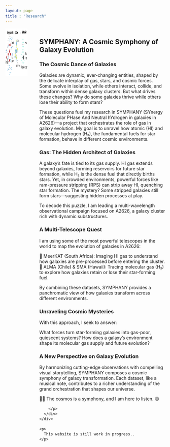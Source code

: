 ```yaml
---
layout: page
title : "Research"
---
```

<head>
  <style>
    .column.is-one-quarter {
      float: right;
      margin-right: 1rem;
    }

    .column:last-child {
      margin-bottom: 1rem;
    }

    @media screen and (max-width: 768px) {
      .column.is-one-quarter {
        float: none;
        margin-right: 0;
        margin-bottom: 1rem;
      }
    }
  </style>
</head>

<section class="section">
  <div class="container">
    <div class="columns">
      <div class="column is-one-quarter">
        <img src="/assets/galaxy_structure_cartoon.jpeg" alt="Figure" width="450" height="150">
      </div>
      <div class="column">
        <p>

## SYMPHANY: A Cosmic Symphony of Galaxy Evolution

### The Cosmic Dance of Galaxies
Galaxies are dynamic, ever-changing entities, shaped by the delicate interplay of gas, stars, and cosmic forces. Some evolve in isolation, while others interact, collide, and transform within dense galaxy clusters. But what drives these changes? Why do some galaxies thrive while others lose their ability to form stars?

These questions fuel my research in SYMPHANY (SYnergy of Molecular PHase And Neutral hYdrogen in galaxies in A2626)—a project that orchestrates the role of gas in galaxy evolution. My goal is to unravel how atomic (HI) and molecular hydrogen (H₂), the fundamental fuels for star formation, behave in different cosmic environments.

### Gas: The Hidden Architect of Galaxies
A galaxy’s fate is tied to its gas supply. HI gas extends beyond galaxies, forming reservoirs for future star formation, while H₂ is the dense fuel that directly births stars. Yet, in crowded environments, powerful forces like ram-pressure stripping (RPS) can strip away HI, quenching star formation. The mystery? Some stripped galaxies still form stars—suggesting hidden processes at play.

To decode this puzzle, I am leading a multi-wavelength observational campaign focused on A2626, a galaxy cluster rich with dynamic substructures.

### A Multi-Telescope Quest
I am using some of the most powerful telescopes in the world to map the evolution of galaxies in A2626:

🔭 MeerKAT (South Africa): Imaging HI gas to understand how galaxies are pre-processed before entering the cluster.
🔭 ALMA (Chile) & SMA (Hawaii): Tracing molecular gas (H₂) to explore how galaxies retain or lose their star-forming fuel.

By combining these datasets, SYMPHANY provides a panchromatic view of how galaxies transform across different environments.

### Unraveling Cosmic Mysteries
With this approach, I seek to answer:

What forces turn star-forming galaxies into gas-poor, quiescent systems?
How does a galaxy’s environment shape its molecular gas supply and future evolution?

### A New Perspective on Galaxy Evolution
By harmonizing cutting-edge observations with compelling visual storytelling, SYMPHANY composes a cosmic symphony of galaxy transformation. Each dataset, like a musical note, contributes to a richer understanding of the grand orchestration that shapes our universe.

🔭✨ The cosmos is a symphony, and I am here to listen. 😊


        </p>
      </div>
    </div>

    <p>
      This website is still work in progress.. 
    </p>

  </div>
</section>
